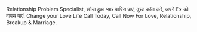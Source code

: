 Relationship Problem Specialist, खोया हुआ प्यार वापिस पाएं, तुरंत कॉल करें, अपने Ex को वापस पाएं. Change your Love Life Call Today, Call Now For Love, Relationship, Breakup & Marriage.
